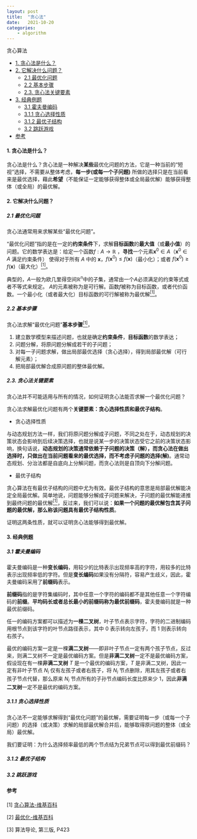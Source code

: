 ```yaml
---
layout: post
title:  "贪心法"
date:   2021-10-20
categories: 
    - algorithm
---
```


<head>
    <script src="https://cdn.mathjax.org/mathjax/latest/MathJax.js?config=TeX-AMS-MML_HTMLorMML" type="text/javascript"></script>
    <script type="text/x-mathjax-config">
        MathJax.Hub.Config({
            tex2jax: {
            skipTags: ['script', 'noscript', 'style', 'textarea', 'pre'],
            inlineMath: [['$','$']]
            }
        });
    </script>
</head>

贪心算法

- [1. 贪心法是什么？](#1-贪心法是什么)
- [2. 它解决什么问题？](#2-它解决什么问题)
  - [2.1 最优化问题](#21-最优化问题)
  - [2.2 基本步骤](#22-基本步骤)
  - [2.3. 贪心法关键要素](#23-贪心法关键要素)
- [3. 经典例题](#3-经典例题)
  - [3.1 霍夫曼编码](#31-霍夫曼编码)
  - [3.1.1 贪心选择性质](#311-贪心选择性质)
  - [3.1.2 最优子结构](#312-最优子结构)
  - [3.2 跳跃游戏](#32-跳跃游戏)
- [参考](#参考)

#### 1. 贪心法是什么？

贪心法是什么？贪心法是一种解决**某些**最优化问题的方法，它是一种当前的“短视”选择，不需要从整体考虑，**每一步(或每一个子问题)** 所做的选择只是在当前看来是最优选择，藉此**希望**（不能保证一定能够获得整体或全局最优解）能够获得整体（或全局）的最优解。

#### 2. 它解决什么问题？

##### 2.1 最优化问题

贪心法通常用来求解某些“最优化问题”。

“最优化问题”指的是在一定的**约束条件**下，求解**目标函数**的**最大值**（或**最小值**）的问题。它的数学表达是：给定一个函数${\displaystyle f:A\to \mathbb {R}}$ ，**寻找**一个元素${\displaystyle \mathbf {x} ^{0}\in A}$（$\mathbf {x} ^{0}\in A$ 满足约束条件） 使得对于所有 ${\displaystyle A}$ 中的 ${\displaystyle \mathbf {x}}$，${\displaystyle f(\mathbf {x} ^{0})\leq f(\mathbf {x} )}$（最小化）；或者 ${\displaystyle f(\mathbf {x} ^{0})\geq f(\mathbf {x} )}$（最大化）[<sup>[1]</sup>](#refer-anchor-1)。

典型的，${\displaystyle A}$一般为欧几里得空间${\displaystyle \mathbb {R} ^{n}}$中的子集，通常由一个${\displaystyle A}$必须满足的约束等式或者不等式来规定。 ${\displaystyle A}$的元素被称为是可行解。函数${\displaystyle f}$被称为目标函数，或者代价函数。一个最小化（或者最大化）目标函数的可行解被称为最优解[<sup>[1]</sup>](#refer-anchor-1)。

##### 2.2 基本步骤

贪心法求解“最优化问题”**基本步骤**[<sup>[1]</sup>](#refer-anchor-1)，

1. 建立数学模型来描述问题，也就是确定**约束条件**，**目标函数**的数学表达；
2. 问题分解，将原问题分解成若干的子问题；
3. 对每一子问题求解，做出局部最优选择（贪心选择），得到局部最优解（可行解元素）；
4. 把局部最优解合成原问题的整体最优解。

##### 2.3. 贪心法关键要素

贪心法并不可能适用与所有的情况，如何证明贪心法能否求解一个最优化问题？

贪心法求解最优化问题有两个**关键要素：贪心选择性质和最优子结构**。

- 贪心选择性质

与动态规划方法一样，我们将原问题分解成子问题，不同之处在于，动态规划的决策状态会影响到后续决策选择，也就是说某一步的决策状态受它之前的决策状态影响，换句话说，**动态规划的决策通常依赖于子问题的决策（解），而贪心法在做出选择时，只做出在当前问题看来的最优选择，而不考虑子问题的选择(解)**。通常动态规划、分治法都是自底向上分解问题，而贪心法则是自顶向下分解问题。

- 最优子结构

贪心算法在有最优子结构的问题中尤为有效。最优子结构的意思是局部最优解能决定全局最优解。简单地说，问题能够分解成子问题来解决，子问题的最优解能递推到最终问题的最优解[<sup>[1]</sup>](#refer-anchor-1)，反过来，我们可以说：**如果一个问题的最优解包含其子问题的最优解，那么称该问题具有最优子结构性质**。

证明这两条性质，就可以证明贪心法能够得到最优解。

#### 3. 经典例题

##### 3.1 霍夫曼编码

霍夫曼编码是一种**变长编码**，用较少的比特表示出现频率高的字符，用较多的比特表示出现频率低的字符。但是**变长编码**如果没有分隔符，容易产生歧义，因此，霍夫曼编码采用了**前缀码**表示。

**前缀码**指的是字符集编码时，其中任意一个字符的编码都不是其他任意一个字符编码的**前缀**。**平均码长或者总长最小的前缀码称为最优前缀码**，霍夫曼编码就是一种最优前缀码。

任一的编码方案都可以描述为**一棵二叉树**，叶子节点表示字符，字符的二进制编码用根节点到该字符的叶节点路径表示，其中 $0$ 表示转向左孩子，而 $1$ 则表示转向右孩子。

最优的编码方案一定是一棵**满二叉树**——即非叶子节点一定有两个孩子节点，反过来，则满二叉树不一定是最优编码方案。但是**非满二叉树**一定不是最优编码方案，假设现在有一棵**非满二叉树** $T$ 是一个最优的编码方案，$T$ 是非满二叉树，因此一定有非叶子节点 $N_i$ 仅有左孩子或者右孩子，将 $N_i$ 节点删除，用其左孩子或者右孩子节点代替，那么原来 $N_i$ 节点所有的子孙节点编码长度比原来少 $1$，因此**非满二叉树**一定不是最优的编码方案。

##### 3.1.1 贪心选择性质

贪心法不一定能够求解得到“最优化问题”的最优解，需要证明每一步（或每一个子问题）的选择（或决策）求解的局部最优解合并后，能够取得原问题的整体（或全局）最优解。

我们要证明：为什么选择频率最低的两个节点结为兄弟节点可以得到最优前缀码？

##### 3.1.2 最优子结构

##### 3.2 跳跃游戏

#### 参考

<div id="refer-anchor-1"></div>

[1] [贪心算法-维基百科](https://zh.wikipedia.org/wiki/%E8%B4%AA%E5%BF%83%E7%AE%97%E6%B3%95)

<div id="refer-anchor-2"></div>

[2] [最优化-维基百科](https://zh.wikipedia.org/wiki/%E6%9C%80%E4%BC%98%E5%8C%96)

<div id="refer-anchor-3"></div>

[3] 算法导论, 第三版, P423
